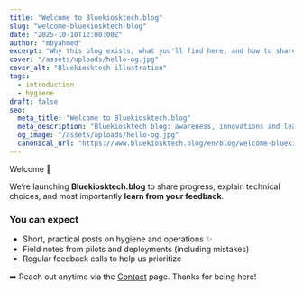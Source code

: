 ```yaml
---
title: "Welcome to Bluekiosktech.blog"
slug: "welcome-bluekiosktech-blog"
date: "2025-10-10T12:00:00Z"
author: "mbyahmed"
excerpt: "Why this blog exists, what you'll find here, and how to share your feedback."
cover: "/assets/uploads/hello-og.jpg"
cover_alt: "Bluekiosktech illustration"
tags:
  - introduction
  - hygiene
draft: false
seo:
  meta_title: "Welcome to Bluekiosktech.blog"
  meta_description: "Bluekiosktech blog: awareness, innovations and learnings from the field."
  og_image: "/assets/uploads/hello-og.jpg"
  canonical_url: "https://www.bluekiosktech.blog/en/blog/welcome-bluekiosktech-blog"
---
```


Welcome 👋

We’re launching **Bluekiosktech.blog** to share progress, explain technical choices, and most importantly **learn from your feedback**.

### You can expect
- Short, practical posts on hygiene and operations ✨  
- Field notes from pilots and deployments (including mistakes)  
- Regular feedback calls to help us prioritize

➡️ Reach out anytime via the [Contact](/contact.html) page. Thanks for being here!
